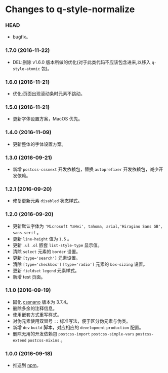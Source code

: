 # Changes to q-style-normalize

### HEAD

* bugfix。

### 1.7.0 (2016-11-22)

* DEL:删除 v1.6.0 版本所做的优化(对于此类代码不应该包含进来,以移入 `q-style-atomic` 包)。

### 1.6.0 (2016-11-21)

* 优化:页面出现滚动条时元素不跳动。

### 1.5.0 (2016-11-21)

* 更新字体设置方案，MacOS 优先。

### 1.4.0 (2016-11-09)

* 更新整体的字体设置方案。

### 1.3.0 (2016-09-21)

* 新增 `postcss-cssnext` 开发依赖包，替换 `autoprefixer` 开发依赖包，减少开发依赖。

### 1.2.1 (2016-09-20)

* 修复更新元素 `disabled` 状态样式。

### 1.2.0 (2016-09-20)

* 更新默认字体为 `'Microsoft YaHei', tahoma, arial,'Hiragino Sans GB', sans-serif` 。
* 更新 `line-height` 值为 `1.5` 。
* 更新 `.ul` `.ol` 嵌套 `list-style-type` 显示值。
* 清除 `select` 元素的 `border` 设置。
* 更新 `[type='search']` 元素设置。
* 清除 `[type='checkbox']` `[type='radio']` 元素的 `box-sizing` 设置。
* 更新 `fieldset` `legend` 元素样式。
* 新增 test 页面。

### 1.1.0 (2016-09-19)

* 固化 [cssnano](https://github.com/ben-eb/cssnano) 版本为 3.7.4。
* 删除多余的注释信息。
* 使用嵌套方式重写样式。
* 对伪元素使用双冒号 `::` 标准写法，便于区分伪元素与伪类。
* 新增 `dev` `build` 脚本，对应相应的 `development` `production` 配置。
* 删除无用的开发依赖包 `postcss-import` `postcss-simple-vars` `postcss-extend` `postcss-mixins` 。

### 1.0.0 (2016-09-18)

* 推送到 [npm](https://www.npmjs.com)。
